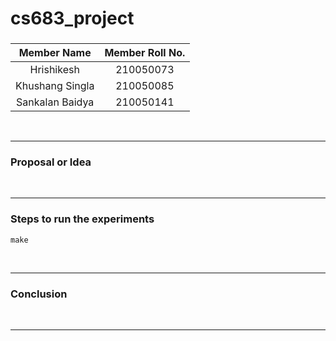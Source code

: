 # cs683_project

### <Project-Title>

### <Team-Name>

| **Member Name** | **Member Roll No.** |
| :-------------: | :-----------------: |
| Hrishikesh      | 210050073           |
| Khushang Singla | 210050085           |
| Sankalan Baidya | 210050141           |

<br/>

---

### Proposal or Idea



<br/>

---

### Steps to run the experiments

`make`


<br/>

---

### Conclusion



<br/>

---
